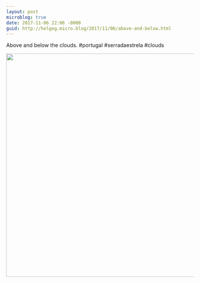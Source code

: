 ```yaml
---
layout: post
microblog: true
date: 2017-11-06 22:06 -0000
guid: http://helgeg.micro.blog/2017/11/06/above-and-below.html
---
```

Above and below the clouds. #portugal #serradaestrela #clouds

<img src="http://microblog.helgegudmundsen.com/uploads/2018/25f21791b7.jpg" width="600" height="600" />

